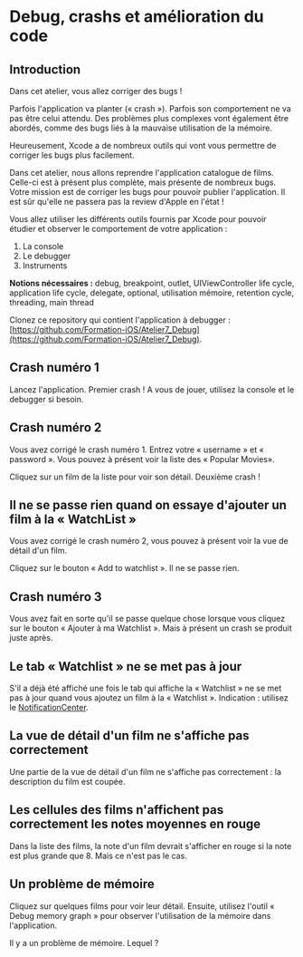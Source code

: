 # Debug, crashs et amélioration du code

## Introduction

Dans cet atelier, vous allez corriger des bugs !

Parfois l'application va planter (« crash »). Parfois son comportement ne va pas être celui attendu.
Des problèmes plus complexes vont également être abordés, comme des bugs liés à la mauvaise utilisation de la mémoire.

Heureusement, Xcode a de nombreux outils qui vont vous permettre de corriger les bugs plus facilement.

Dans cet atelier, nous allons reprendre l'application catalogue de films. Celle-ci est à présent plus complète, mais présente de nombreux bugs.
Votre mission est de corriger les bugs pour pouvoir publier l'application. Il est sûr qu'elle ne passera pas la review d'Apple en l'état ! 

Vous allez utiliser les différents outils fournis par Xcode pour pouvoir étudier et observer le comportement de votre application :
1. La console
2. Le debugger
3. Instruments

**Notions nécessaires :** debug, breakpoint, outlet, UIViewController life cycle, application life cycle,
delegate, optional, utilisation mémoire, retention cycle, threading, main thread

Clonez ce repository qui contient l'application à debugger : [https://github.com/Formation-iOS/Atelier7_Debug](https://github.com/Formation-iOS/Atelier7_Debug).

## Crash numéro 1

Lancez l'application. Premier crash !
A vous de jouer, utilisez la console et le debugger si besoin.

## Crash numéro 2

Vous avez corrigé le crash numéro 1. Entrez votre « username » et « password ».
Vous pouvez à présent voir la liste des « Popular Movies».

Cliquez sur un film de la liste pour voir son détail. Deuxième crash !

## Il ne se passe rien quand on essaye d'ajouter un film à la « WatchList »

Vous avez corrigé le crash numéro 2, vous pouvez à présent voir la vue de détail d'un film.

Cliquez sur le bouton « Add to watchlist ». Il ne se passe rien.

## Crash numéro 3

Vous avez fait en sorte qu'il se passe quelque chose lorsque vous cliquez sur le bouton « Ajouter à ma Watchlist ».
Mais à présent un crash se produit juste après.

## Le tab « Watchlist » ne se met pas à jour

S'il a déjà été affiché une fois le tab qui affiche la « Watchlist » ne se met pas à jour quand vous ajoutez un film à la « Watchlist ».
Indication : utilisez le [NotificationCenter](https://developer.apple.com/documentation/foundation/nsnotificationcenter).

## La vue de détail d'un film ne s'affiche pas correctement

Une partie de la vue de détail d'un film ne s'affiche pas correctement : la description du film est coupée.

## Les cellules des films n'affichent pas correctement les notes moyennes en rouge

Dans la liste des films, la note d'un film devrait s'afficher en rouge si la note est plus grande que 8. Mais ce n'est pas le cas.

## Un problème de mémoire

Cliquez sur quelques films pour voir leur détail.
Ensuite, utilisez l'outil « Debug memory graph » pour observer l'utilisation de la mémoire dans l'application.

Il y a un problème de mémoire. Lequel ?
